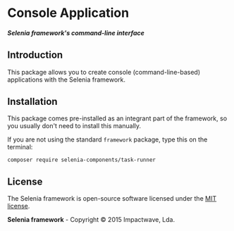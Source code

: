 # Console Application

##### Selenia framework's command-line interface

## Introduction

This package allows you to create console (command-line-based) applications with the Selenia framework.

## Installation

This package comes pre-installed as an integrant part of the framework, so you usually don't need to install this manually.

If you are not using the standard `framework` package, type this on the terminal:

```shell
composer require selenia-components/task-runner
```

## License

The Selenia framework is open-source software licensed under the [MIT license](http://opensource.org/licenses/MIT).

**Selenia framework** - Copyright &copy; 2015 Impactwave, Lda.
